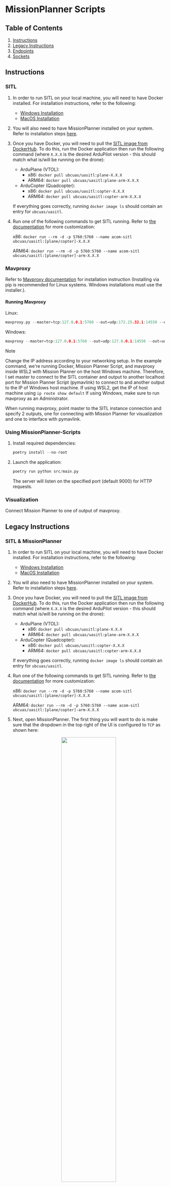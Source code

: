 # MissionPlanner Scripts

## Table of Contents

1. [Instructions](#instructions)
2. [Legacy Instructions](#legacy-instructions)
3. [Endpoints](#endpoints)
4. [Sockets](#sockets)

## Instructions

### SITL

1. In order to run SITL on your local machine, you will need to have Docker installed. For installation instructions, refer to the
following:

    - [Windows Installation](https://docs.docker.com/desktop/install/windows-install/)
    - [MacOS Installation](https://docs.docker.com/desktop/install/mac-install/)

2. You will also need to have MissionPlanner installed on your system. Refer to installation steps [here](https://ardupilot.org/planner/docs/mission-planner-installation.html).

3. Once you have Docker, you will need to pull the [SITL image from DockerHub](https://hub.docker.com/r/ubcuas/uasitl/tags). To do this, run the Docker application then run the following command (where `X.X.X` is the desired ArduPilot version - this should match what is/will be running on the drone):

    - ArduPlane (VTOL):
        - x86: `docker pull ubcuas/uasitl:plane-X.X.X`
        - ARM64: `docker pull ubcuas/uasitl:plane-arm-X.X.X`
    - ArduCopter (Quadcopter):
        - x86: `docker pull ubcuas/uasitl:copter-X.X.X`
        - ARM64: `docker pull ubcuas/uasitl:copter-arm-X.X.X`

    If everything goes correctly, running `docker image ls` should contain an entry for `ubcuas/uasitl`.

4. Run one of the following commands to get SITL running. Refer to [the documentation](https://github.com/ubcuas/UASITL) for more customization:

    x86: `docker run --rm -d -p 5760:5760 --name acom-sitl ubcuas/uasitl:[plane/copter]-X.X.X`

    ARM64: `docker run --rm -d -p 5760:5760 --name acom-sitl ubcuas/uasitl:[plane/copter]-arm-X.X.X`

### Mavproxy

Refer to [Mavproxy documentation](https://ardupilot.org/mavproxy/docs/getting_started/download_and_installation.html#updating) for installation instruction (Installing via pip is recommended for Linux systems. Windows installations must use the installer.).

#### Running Mavproxy

Linux:

```c
mavproxy.py --master=tcp:127.0.0.1:5760 --out=udp:172.25.32.1:14550 --out=udp:127.0.0.1:14551
```

Windows:

```c
mavproxy --master=tcp:127.0.0.1:5760 --out=udp:127.0.0.1:14550 --out=udp:127.0.0.1:14551
```

> [!NOTE]
> Change the IP address according to your networking setup.
> In the example command, we're running Docker, Mission Planner Script, and mavproxy inside WSL2 with Mission Planner on the host Windows machine. Therefore, I set master to connect to the SITL container and output to another localhost port for Mission Planner Script (pymavlink) to connect to and another output to the IP of Windows host machine.
> If using WSL2, get the IP of host machine using `ip route show default`
> If using Windows, make sure to run mavproxy as an Administrator.

When running mavproxy, point master to the SITL instance connection and specify 2 outputs, one for connecting with Mission Planner for visualization and one to interface with pymavlink.

### Using MissionPlanner-Scripts

1. Install required dependencies:

    ```c
    poetry install --no-root
    ```

2. Launch the application:

    ```c
    poetry run python src/main.py
    ```

    The server will listen on the specified port (default 9000) for HTTP requests.

### Visualization

Connect Mission Planner to one of output of mavproxy.

## Legacy Instructions

### SITL & MissionPlanner

1. In order to run SITL on your local machine, you will need to have Docker installed. For installation instructions, refer to the
following:

    - [Windows Installation](https://docs.docker.com/desktop/install/windows-install/)
    - [MacOS Installation](https://docs.docker.com/desktop/install/mac-install/)

2. You will also need to have MissionPlanner installed on your system. Refer to installation steps [here](https://ardupilot.org/planner/docs/mission-planner-installation.html).

3. Once you have Docker, you will need to pull the [SITL image from DockerHub](https://hub.docker.com/r/ubcuas/uasitl/tags). To do this, run the Docker application then run the following command (where `X.X.X` is the desired ArduPilot version - this should match what is/will be running on the drone):

    - ArduPlane (VTOL):
        - x86: `docker pull ubcuas/uasitl:plane-X.X.X`
        - ARM64: `docker pull ubcuas/uasitl:plane-arm-X.X.X`
    - ArduCopter (Quadcopter):
        - x86: `docker pull ubcuas/uasitl:copter-X.X.X`
        - ARM64: `docker pull ubcuas/uasitl:copter-arm-X.X.X`

    If everything goes correctly, running `docker image ls` should contain an entry for `ubcuas/uasitl`.

4. Run one of the following commands to get SITL running. Refer to [the documentation](https://github.com/ubcuas/UASITL) for more customization:

    x86: `docker run --rm -d -p 5760:5760 --name acom-sitl ubcuas/uasitl:[plane/copter]-X.X.X`

    ARM64: `docker run --rm -d -p 5760:5760 --name acom-sitl ubcuas/uasitl:[plane/copter]-arm-X.X.X`

5. Next, open MissionPlanner. The first thing you will want to do is make sure that the dropdown in the top right of the UI is configured to `TCP` as shown here:

    <p align="center">
        <img src="figures/tcpdropdown.png" width="60%">
    </p>

6. Press the `Connect` Button to the right of that pane. You will be prompted with two inputs: one for hostname, and another for the remote port you want to use. Enter the following for each:

    - Hostname: `localhost`
    - Remote Port: `5760`

7. If you have completed all of the above steps you should be ready to use SITL with MissionPlanner. If you see a drone show up on the map then you should be ready to go.

### Using MissionPlanner-Scripts

> [!NOTE]
> MissionPlanner currently only works on Windows

1. Install required dependencies:

    ```c
    poetry install --no-root
    ```

2. Launch the application:

    On Windows (Powershell)
    ```
    poetry run python .\src\main.py
    ```

    On MacOS
    ```
    poetry run python src/main.py
    ```

    The server will listen on the specified port (default 9000) for HTTP requests, and will use port 4000 to communicate with MissionPlanner.

3. Start the client inside MissionPlanner:

    Navigate to the 'Scripts' tab and select `client.py` to run, the press 'Run Scripts' to start.

    <img src="figures/client_mps.png" width="60%">

### Using Tests

To run tests, you must have the Docker image running (uasitl:copter).
Then, enter the src directory and run the `pytest` command via Poetry:

```
    cd src
```

```
    poetry run pytest
```

### Command Line Arguments

| Argument | Description |
|-|-|
| `--dev` | If present, server is started in development mode rather than production. |
| `--port=9000` | Port on which to listen for HTTP requests. |
| `--status-host=localhost` | Hostname for the status socket to connect to. |
| `--status-port=1323` | Port for the status socket to connect to. |
| `--disable-status` | If present, disables the status socket. |

## Endpoints

See `api_spec.yml` or `postman_collection.json` for up-to-date information on endpoints.

## Sockets

The status WebSocket client connects to `localhost:1323` by default. The hostname and port can be changed via command-line arguments.

Every 100ms, it will emit the `drone_update` event with the following information:

```json
{
    "timestamp": 0,
    "latitude": 0.0,
    "longitude": 0.0,
    "altitude": 0.0,
    "vertical_velocity": 0.0,
    "velocity": 0.0,
    "heading": 0.0,
    "battery_voltage": 0.0
}
```

The timestamp is the number of milliseconds since the epoch.
